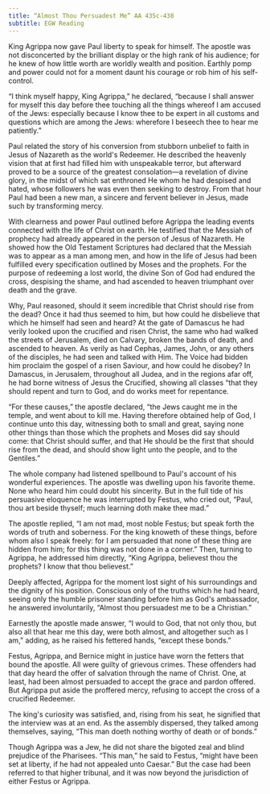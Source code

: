 ```yaml
---
title: “Almost Thou Persuadest Me” AA 435c-438
subtitle: EGW Reading
---
```


King Agrippa now gave Paul liberty to speak for himself. The apostle was not disconcerted by the brilliant display or the high rank of his audience; for he knew of how little worth are worldly wealth and position. Earthly pomp and power could not for a moment daunt his courage or rob him of his self-control.

“I think myself happy, King Agrippa,” he declared, “because I shall answer for myself this day before thee touching all the things whereof I am accused of the Jews: especially because I know thee to be expert in all customs and questions which are among the Jews: wherefore I beseech thee to hear me patiently.”

Paul related the story of his conversion from stubborn unbelief to faith in Jesus of Nazareth as the world's Redeemer. He described the heavenly vision that at first had filled him with unspeakable terror, but afterward proved to be a source of the greatest consolation—a revelation of divine glory, in the midst of which sat enthroned He whom he had despised and hated, whose followers he was even then seeking to destroy. From that hour Paul had been a new man, a sincere and fervent believer in Jesus, made such by transforming mercy.

With clearness and power Paul outlined before Agrippa the leading events connected with the life of Christ on earth. He testified that the Messiah of prophecy had already appeared in the person of Jesus of Nazareth. He showed how the Old Testament Scriptures had declared that the Messiah was to appear as a man among men, and how in the life of Jesus had been fulfilled every specification outlined by Moses and the prophets. For the purpose of redeeming a lost world, the divine Son of God had endured the cross, despising the shame, and had ascended to heaven triumphant over death and the grave.

Why, Paul reasoned, should it seem incredible that Christ should rise from the dead? Once it had thus seemed to him, but how could he disbelieve that which he himself had seen and heard? At the gate of Damascus he had verily looked upon the crucified and risen Christ, the same who had walked the streets of Jerusalem, died on Calvary, broken the bands of death, and ascended to heaven. As verily as had Cephas, James, John, or any others of the disciples, he had seen and talked with Him. The Voice had bidden him proclaim the gospel of a risen Saviour, and how could he disobey? In Damascus, in Jerusalem, throughout all Judea, and in the regions afar off, he had borne witness of Jesus the Crucified, showing all classes “that they should repent and turn to God, and do works meet for repentance.

“For these causes,” the apostle declared, “the Jews caught me in the temple, and went about to kill me. Having therefore obtained help of God, I continue unto this day, witnessing both to small and great, saying none other things than those which the prophets and Moses did say should come: that Christ should suffer, and that He should be the first that should rise from the dead, and should show light unto the people, and to the Gentiles.”

The whole company had listened spellbound to Paul's account of his wonderful experiences. The apostle was dwelling upon his favorite theme. None who heard him could doubt his sincerity. But in the full tide of his persuasive eloquence he was interrupted by Festus, who cried out, “Paul, thou art beside thyself; much learning doth make thee mad.”

The apostle replied, “I am not mad, most noble Festus; but speak forth the words of truth and soberness. For the king knoweth of these things, before whom also I speak freely: for I am persuaded that none of these thing are hidden from him; for this thing was not done in a corner.” Then, turning to Agrippa, he addressed him directly, “King Agrippa, believest thou the prophets? I know that thou believest.”

Deeply affected, Agrippa for the moment lost sight of his surroundings and the dignity of his position. Conscious only of the truths which he had heard, seeing only the humble prisoner standing before him as God's ambassador, he answered involuntarily, “Almost thou persuadest me to be a Christian.”

Earnestly the apostle made answer, “I would to God, that not only thou, but also all that hear me this day, were both almost, and altogether such as I am,” adding, as he raised his fettered hands, “except these bonds.”

Festus, Agrippa, and Bernice might in justice have worn the fetters that bound the apostle. All were guilty of grievous crimes. These offenders had that day heard the offer of salvation through the name of Christ. One, at least, had been almost persuaded to accept the grace and pardon offered. But Agrippa put aside the proffered mercy, refusing to accept the cross of a crucified Redeemer.

The king's curiosity was satisfied, and, rising from his seat, he signified that the interview was at an end. As the assembly dispersed, they talked among themselves, saying, “This man doeth nothing worthy of death or of bonds.”

Though Agrippa was a Jew, he did not share the bigoted zeal and blind prejudice of the Pharisees. “This man,” he said to Festus, “might have been set at liberty, if he had not appealed unto Caesar.” But the case had been referred to that higher tribunal, and it was now beyond the jurisdiction of either Festus or Agrippa.